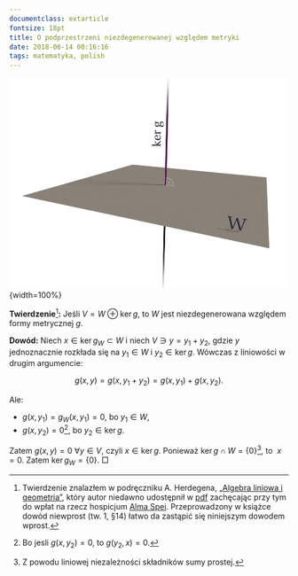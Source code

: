 ```yaml
---
documentclass: extarticle
fontsize: 18pt
title: O podprzestrzeni niezdegenerowanej względem metryki
date: 2018-06-14 00:16:16
tags: matematyka, polish
---
```

![$\mathrm{ker}\,g=\{x\in V |\ \forall y\in V: g(x,y)=0\} = V^{\perp}$](/images/direct_sum.png){width=100%}

**Twierdzenie**[^0]**:** Jeśli $V=W \oplus \mathrm{ker}\,g$, to $W$ jest niezdegenerowana względem formy metrycznej
$g$.

**Dowód:** Niech $x\in\mathrm{ker}\,g_{W}\subset W$ i niech $V\ni y = y_1 + y_2$, gdzie $y$ jednoznacznie rozkłada się na $y_1\in W$ i $y_2 \in \mathrm{ker}\,g$. Wówczas z liniowości w drugim argumencie: 

$$g(x,y) = g(x, y_1 + y_2) = g(x, y_1) + g(x, y_2).$$ 

Ale:

* $g(x, y_1) = g_{W}(x, y_1) = 0$, bo $y_1\in W$,
* $g(x, y_2) = 0$[^1], bo $y_2\in\mathrm{ker}\,g$.

Zatem $g(x,y)=0\ \forall y\in V$, czyli $x\in\mathrm{ker}\,g$. 
Ponieważ $\mathrm{ker}\, g \cap W = \{0\}$[^2], to $\ x=0$.
Zatem $\mathrm{ker}\, g_W = \{0\}$. □ 

[^0]: Twierdzenie znalazłem w podręczniku A. Herdegena, [„Algebra liniowa i geometria”](http://eigenspace.pl), który autor niedawno udostępnił w [pdf](http://eigenspace.pl/herdegen_algebra.pdf) zachęcając przy tym do wpłat na rzecz hospicjum [Alma Spei](http://almaspei.pl/2018/01/10/e-podrecznik-prof-uj/). Przeprowadzony w książce dowód niewprost (tw. 1, §14) łatwo da zastąpić się niniejszym dowodem wprost.
[^1]: Bo jesli $g(x, y_2) = 0$, to $g(y_2, x) = 0$.
[^2]: Z powodu liniowej niezależności składników sumy prostej.

